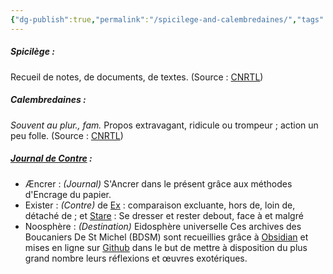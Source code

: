 ```yaml
---
{"dg-publish":true,"permalink":"/spicilege-and-calembredaines/","tags":["gardenEntry"],"created":"2024-04-08T12:06:16.607+02:00","updated":"2024-04-08T13:11:25.982+02:00"}
---
```


##### Spicilège :
Recueil de notes, de documents, de textes.
(Source : [CNRTL](https://www.cnrtl.fr/definition/spicil%C3%A8ge))
##### Calembredaines :
_Souvent au plur., fam._ Propos extravagant, ridicule ou trompeur ; action un peu folle.
(Source : [CNRTL](https://www.cnrtl.fr/definition/Calembredaine))
##### [Journal de Contre](obsidian://open?vault=Spicil%C3%A8ge_de_Volte&file=2024%20-%20Jounal%20de%20Contre%2F2024.03%20-%20Mars) :
- Æncrer : *(Journal)*
  S'Ancrer dans le présent grâce aux méthodes d'Encrage du papier.
- Exister : *(Contre)*
  de [Ex](https://fr.m.wiktionary.org/wiki/%E1%BC%94%CE%BE%CF%89#grc) : comparaison excluante, hors de, loin de, détaché de ;
  et [Stare](https://fr.m.wiktionary.org/wiki/sto#la) : Se dresser et rester debout, face à et malgré
- Noosphère : *(Destination)*
  Eidosphère universelle
Ces archives des Boucaniers De St Michel (BDSM) sont recueillies grâce à [Obsidian](https://obsidian.md) et mises en ligne sur [Github](https://github.com) dans le but de mettre à disposition du plus grand nombre leurs réflexions et œuvres exotériques.


